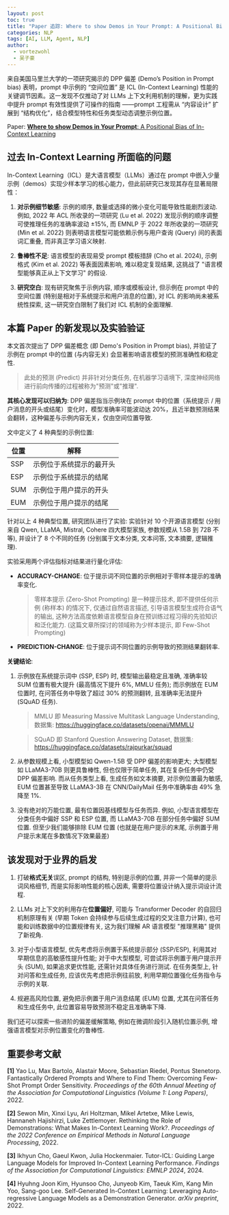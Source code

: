 ```yaml
---
layout: post
toc: true
title: "Paper 追踪: Where to show Demos in Your Prompt: A Positional Bias of In-Context Learning (上下文学习中示例在提示中的位置会影响生成性能)"
categories: NLP
tags: [AI, LLM, Agent, NLP]
author:
  - vortezwohl
  - 吴子豪
---
```

来自美国马里兰大学的一项研究揭示的 DPP 偏差 (Demo’s Position in Prompt bias) 表明，prompt 中示例的 “空间位置” 是 ICL (In-Context Learning) 性能的关键调节因素。这一发现不仅推动了对 LLMs 上下文利用机制的理解，更为实践中提升 prompt 有效性提供了可操作的指南 ——prompt 工程需从 “内容设计” 扩展到 “结构优化”，结合模型特性和任务类型动态调整示例位置。

Paper: [**Where to show Demos in Your Prompt**: A Positional Bias of In-Context Learning](https://doi.org/10.48550/arXiv.2507.22887)

## 过去 In-Context Learning 所面临的问题

In-Context Learning（ICL）是大语言模型（LLMs）通过在 prompt 中嵌入少量示例（demos）实现少样本学习的核心能力，但此前研究已发现其存在显著局限性：

1. **对示例细节敏感**: 示例的顺序, 数量或选择的微小变化可能导致性能剧烈波动. 例如, 2022 年 ACL 所收录的一项研究 (Lu et al. 2022) 发现示例的顺序调整可使推理任务的准确率波动 ±15%, 而 EMNLP 于 2022 年所收录的一项研究 (Min et al. 2022) 则表明语言模型可能依赖示例与用户查询 (Query) 间的表面词汇重叠, 而非真正学习语义映射.

2. **鲁棒性不足**: 语言模型的表现易受 prompt 模板措辞 (Cho et al. 2024), 示例格式 (Kim et al. 2022) 等表面因素影响, 难以稳定复现结果, 这挑战了 "语言模型能够真正从上下文学习" 的假设.

3. **研究空白**: 现有研究聚焦于示例内容, 顺序或模板设计, 但示例在 prompt 中的空间位置 (特别是相对于系统提示和用户消息的位置), 对 ICL 的影响尚未被系统性探索, 这一研究空白限制了我们对 ICL 机制的全面理解.

## 本篇 Paper 的新发现以及实验验证

本文首次提出了 DPP 偏差概念 (即 Demo's Position in Prompt bias), 并验证了示例在 prompt 中的位置 (与内容无关) 会显著影响语言模型的预测准确性和稳定性.

> 此处的预测 (Predict) 并非针对分类任务, 在机器学习语境下, 深度神经网络进行前向传播的过程被称为"预测"或"推理".

**其核心发现可以归纳为**: DPP 偏差指当示例块在 prompt 中的位置（系统提示 / 用户消息的开头或结尾）变化时，模型准确率可能波动达 20%，且近半数预测结果会翻转，这种偏差与示例内容无关，仅由空间位置导致.

文中定义了 4 种典型的示例位置: 

|位置|解释|
|--|--|
SSP|示例位于系统提示的最开头
ESP|示例位于系统提示的结尾
SUM|示例位于用户提示的开头
EUM|示例位于用户提示的结尾

针对以上 4 种典型位置, 研究团队进行了实验: 实验针对 10 个开源语言模型 (分别来自 Qwen, LLaMA, Mistral, Cohere 四大模型家族, 参数规模从 1.5B 到 72B 不等), 并设计了 8 个不同的任务 (分别属于文本分类, 文本问答, 文本摘要, 逻辑推理).

实验采用两个评估指标对结果进行量化评估:

- **ACCURACY-CHANGE**: 位于提示词不同位置的示例相对于零样本提示的准确率变化.

    > 零样本提示 (Zero-Shot Prompting) 是一种提示技术, 即不提供任何示例 (称样本) 的情况下, 仅通过自然语言描述, 引导语言模型生成符合语气的输出, 这种方法高度依赖语言模型自身在预训练过程习得的先验知识和泛化能力. (这篇文章所探讨的领域称为少样本提示, 即 Few-Shot Prompting)

- **PREDICTION-CHANGE**: 位于提示词不同位置的示例导致的预测结果翻转率.

**关键结论**: 

1. 示例放在系统提示词中 (SSP, ESP) 时, 模型输出最稳定且准确, 准确率较 SUM 位置有极大提升 (最高情况下提升 6%, MMLU 任务); 而示例放在 EUM 位置时, 在问答任务中导致了超过 30% 的预测翻转, 且准确率无法提升 (SQuAD 任务).

    > MMLU 即 Measuring Massive Multitask Language Understanding, 数据集: https://huggingface.co/datasets/openai/MMMLU

    > SQuAD 即 Stanford Question Answering Dataset, 数据集: https://huggingface.co/datasets/rajpurkar/squad

2. 从参数规模上看, 小型模型如 Qwen-1.5B 受 DPP 偏差的影响更大; 大型模型如 LLaMA3-70B 则更具鲁棒性, 但也仅限于简单任务, 其在复杂任务中仍受 DPP 偏差影响. 而从任务类型上看, 生成任务如文本摘要, 对示例位置最为敏感, EUM 位置甚至导致 LLaMA3-3B 在 CNN/DailyMail 任务中准确率由 49% 急降至 1%.

3. 没有绝对的万能位置, 最有位置因基线模型与任务而异. 例如, 小型语言模型在分类任务中偏好 SSP 和 ESP 位置, 而 LLaMA3-70B 在部分任务中偏好 SUM 位置. 但至少我们能够排除 EUM 位置 (也就是在用户提示的末尾, 示例置于用户提示末尾在多数情况下效果最差)

## 该发现对于业界的启发

1. 打破**格式无关**误区, prompt 的结构, 特别是示例的位置, 并非一个简单的提示词风格细节, 而是实际影响性能的核心因素, 需要将位置设计纳入提示词设计流程.

2. LLMs 对上下文的利用存在**位置偏好**, 可能与 Transformer Decoder 的自回归机制原理有关 (早期 Token 会持续参与后续生成过程的交叉注意力计算), 也可能和训练数据中的位置规律有关, 这为我们理解 AR 语言模型 "推理黑箱" 提供了新视角.

3. 对于小型语言模型, 优先考虑将示例置于系统提示部分 (SSP/ESP), 利用其对早期信息的高敏感性提升性能; 对于中大型模型, 可尝试将示例置于用户提示开头 (SUM), 如果追求更优性能, 还需针对具体任务进行测试. 在任务类型上, 针对问答和生成任务, 应该优先考虑把示例往前放, 利用早期位置强化任务指令与示例的关联.

4. 规避高风险位置, 避免把示例置于用户消息结尾 (EUM) 位置, 尤其在问答任务和生成任务中, 此位置容易导致预测不稳定且准确率下降.

我们还可以探索一些进阶的偏差缓解策略, 例如在微调阶段引入随机位置示例, 增强语言模型对示例位置变化的鲁棒性.

## 重要参考文献

**[1]** Yao Lu, Max Bartolo, Alastair Moore, Sebastian Riedel, Pontus Stenetorp. Fantastically Ordered Prompts and Where to Find Them: Overcoming Few-Shot Prompt Order Sensitivity. *Proceedings of the 60th Annual Meeting of the Association for Computational Linguistics (Volume 1: Long Papers)*, 2022.

**[2]** Sewon Min, Xinxi Lyu, Ari Holtzman, Mikel Artetxe, Mike Lewis, Hannaneh Hajishirzi, Luke Zettlemoyer. Rethinking the Role of Demonstrations: What Makes In-Context Learning Work?. *Proceedings of the 2022 Conference on Empirical Methods in Natural Language Processing*, 2022.

**[3]** Ikhyun Cho, Gaeul Kwon, Julia Hockenmaier. Tutor-ICL: Guiding Large Language Models for Improved In-Context Learning Performance. *Findings of the Association for Computational Linguistics: EMNLP 2024*, 2024.

**[4]** Hyuhng Joon Kim, Hyunsoo Cho, Junyeob Kim, Taeuk Kim, Kang Min Yoo, Sang-goo Lee. Self-Generated In-Context Learning: Leveraging Auto-regressive Language Models as a Demonstration Generator. *arXiv preprint*, 2022.
